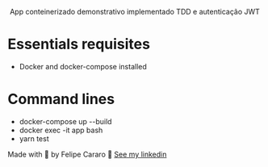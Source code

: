 <p align="center">App conteinerizado demonstrativo implementado TDD e autenticação JWT</p>

# Essentials requisites

- Docker and docker-compose installed

# Command lines

- docker-compose up --build
- docker exec -it app bash
- yarn test

Made with 💜 by Felipe Cararo 👋 [See my linkedin](https://www.linkedin.com/in/felipe-gorges-cararo-a35303124/)
